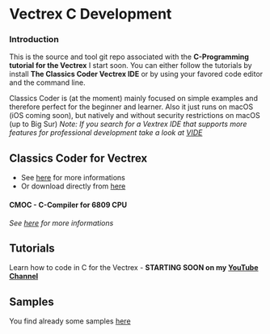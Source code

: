 # Vectrex C Development

### Introduction
This is the source and tool git repo associated with the **C-Programming tutorial for the Vectrex**
I start soon. You can either follow the tutorials by install **The Classics Coder Vectrex IDE** or by using your favored
code editor and the command line.

Classics Coder is (at the moment) mainly focused on simple examples and therefore perfect for the beginner and learner.
Also it just runs on macOS (iOS coming soon), but natively and without security restrictions on macOS (up to Big Sur)
*Note: If you search for a Vextrex IDE that supports more features for professional development take a look at [VIDE](https://github.com/malbanGit/Vide)*


## Classics Coder for Vectrex

* See [here](http://www.classicscoder.com/classics-coder-vec.html) for more informations
* Or download directly from [here](https://raw.githubusercontent.com/rogerboesch/vectrex-dev/master/tools/Classics_Coder_for_Vectrex-1.0.1-100.zip)


#### CMOC - C-Compiler for 6809 CPU
*See [here](https://www.github.com/rogerboesch/cmoc-classics-coder) for more informations*


## Tutorials

Learn how to code in C for the Vectrex - 
**STARTING SOON on my [YouTube Channel](https://www.youtube.com/watch?v=m5Gxzj2xb2M&list=PLP6u_67PQGuHlz8J7U2Y6oUv05O_74D2w)**


## Samples

You find already some samples [here](/samples) 
